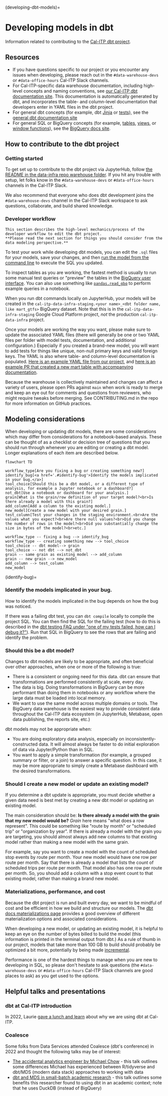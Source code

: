 (developing-dbt-models)=
# Developing models in dbt

Information related to contributing to the [Cal-ITP dbt project](https://github.com/cal-itp/data-infra/tree/main/warehouse).

## Resources

* If you have questions specific to our project or you encounter any issues when developing, please reach out in the `#data-warehouse-devs` or `#data-office-hours` Cal-ITP Slack channels.
* For Cal-ITP-specific data warehouse documentation, including high-level concepts and naming conventions, see [our Cal-ITP dbt documentation site](https://dbt-docs.calitp.org/#!/overview). This documentation is automatically generated by dbt, and incorporates the table- and column-level documentation that developers enter in YAML files in the dbt project.
* For general dbt concepts (for example, dbt [Jinja](https://docs.getdbt.com/guides/advanced/using-jinja) or [tests](https://docs.getdbt.com/docs/build/tests)), see the [general dbt documentation site](https://docs.getdbt.com/docs/introduction)
* For general SQL or BigQuery concepts (for example, [tables](https://cloud.google.com/bigquery/docs/tables-intro), [views](https://cloud.google.com/bigquery/docs/views-intro), or [window functions](https://cloud.google.com/bigquery/docs/reference/standard-sql/window-function-calls)), see the [BigQuery docs site](https://cloud.google.com/bigquery/docs).

## How to contribute to the dbt project

### Getting started

To get set up to contribute to the dbt project via JupyterHub, follow [the README in the data-infra repo warehouse folder](https://github.com/cal-itp/data-infra/blob/main/warehouse/README.md#setting-up-the-project-in-your-jupyterhub-personal-server). If you hit any trouble with setup, let folks know in the `#data-warehouse-devs` or `#data-office-hours` channels in the Cal-ITP Slack.

We also recommend that everyone who does dbt development joins the `#data-warehouse-devs` channel in the Cal-ITP Slack workspace to ask questions, collaborate, and build shared knowledge.

### Developer workflow

```{admonition} See next section for modeling considerations
This section describes the high-level mechanics/process of the developer workflow to edit the dbt project.
**Please read the next section for things you should consider from the data modeling perspective.**
```

To test your work while developing dbt models, you can edit the `.sql` files for your models, save your changes, and then [run the model from the command line](https://github.com/cal-itp/data-infra/tree/main/warehouse#dbt-commands) to execute the SQL you updated.

To inspect tables as you are working, the fastest method is usually to run some manual test queries or "preview" the tables in the [BigQuery user interface](https://console.cloud.google.com/bigquery?project=cal-itp-data-infra-staging). You can also use something like [`pandas.read_gbq`](https://pandas.pydata.org/docs/reference/api/pandas.read_gbq.html) to perform example queries in a notebook.

When you run dbt commands locally on JupyterHub, your models will be created in the `cal-itp-data-infra-staging.<your name>_<dbt folder name, like mart_gtfs>` BigQuery dataset. Note that this is in the `cal-itp-data-infra-staging` Google Cloud Platform project, *not* the production `cal-itp-data-infra` project.

Once your models are working the way you want, please make sure to update the associated YAML files (there will generally be one or two YAML files per folder with model tests, documentation, and additional configuration.) Especially if you created a brand-new model, you will want to add tests for things like unique, non-null primary keys and valid foreign keys. The YAML is also where table- and column-level documentation is populated. [Here is an example YAML file from our project](https://github.com/cal-itp/data-infra/blob/main/warehouse/models/mart/gtfs/_mart_gtfs_dims.yml), and [here is an example PR that created a new mart table with accompanying documentation](https://github.com/cal-itp/data-infra/pull/2097).

Because the warehouse is collectively maintained and changes can affect a variety of users, please open PRs against `main` when work is ready to merge and keep an eye out for comments and questions from reviewers, who might require tweaks before merging. See CONTRIBUTING.md in the repo for more information on GitHub practices.

## Modeling considerations

When developing or updating dbt models, there are some considerations which may differ from considerations for a notebook-based analysis. These can be thought of as a checklist or decision tree of questions that you should run through whenever you are editing or creating a dbt model. Longer explanations of each item are described below.

```{mermaid}
flowchart TD

workflow_type[Are you fixing a bug or creating something new?]
identify_bug[<a href='.#identify-bug'>Identify the models implicated in your bug.</a>]
tool_choice[Should this be a dbt model, or a different type of analysis, for example a Jupyter notebook or a dashboard?]
not_dbt[Use a notebook or dashboard for your analysis.]
grain[What is the grain/row definition of your target model?<br>Is there already a model with this grain?]
add_column[Add a column to the existing model.]
new_model[Create a new model with your desired grain.]
test_column[Test your changes in the staging environment.<br>Are the values what you expect?<br>Are there null values?<br>Did you change the number of rows in the model?<br>Did you substantially change the size in bytes of the model?<br>etc.]

workflow_type -- fixing a bug --> identify_bug
workflow_type -- creating something new --> tool_choice
tool_choice -- dbt model--> grain
tool_choice -- not dbt --> not_dbt
grain -- same grain as existing model --> add_column
grain -- new grain --> new_model
add_column --> test_column
new_model
```

(identify-bug)=
### Identify the models implicated in your bug.

How to identify the models implicated in the bug depends on how the bug was noticed.

If there was a failing dbt test, you can `dbt compile` locally to compile the project SQL. You can then find the SQL for the failing test (how to do this is described in the [dbt testing FAQ under "one of my tests failed, how can I debug it?"](https://docs.getdbt.com/docs/build/tests#faqs)). Run that SQL in BigQuery to see the rows that are failing and identify the problem.

### Should this be a dbt model?

Changes to dbt models are likely to be appropriate, and often beneficial over other approaches, when one or more of the following is true:
* There is a consistent or ongoing need for this data. dbt can ensure that transformations are performed consistently at scale, every day.
* The data is big. Doing transformations in BigQuery can be more performant than doing them in notebooks or any workflow where the large data must be loaded into local memory.
* We want to use the same model across multiple domains or tools. The BigQuery data warehouse is the easiest way to provide consistent data throughout the Cal-ITP data ecosystem (in JupyterHub, Metabase, open data publishing, the reports site, etc.)

dbt models may not be appropriate when:
* You are doing exploratory data analysis, especially on inconsistently-constructed data. It will almost always be faster to do initial exploration of data via Jupyter/Python than in SQL.
* You want to apply a simple transformation (for example, a grouped summary or filter, or a join) to answer a specific question. In this case, it may be more appropriate to simply create a Metabase dashboard with the desired transformations.

### Should I create a new model or update an existing model?



If you determine a dbt update is appropriate, you must decide whether a given data need is best met by creating a new dbt model or updating an existing model.

The main consideration should be: **Is there already a model with the grain that my new model would be?** *Grain* here means "what does a row represent". This could be something like "route by month" or "scheduled trip" or "organization by year". If there is already a model with the grain you are targeting, you should almost always add new columns to that existing model rather than making a new model with the same grain.

For example, say you want to create a model with the count of scheduled stop events by route per month. Your new model would have one row per route per month. Say that there is already a model that lists the count of scheduled trips per route per month. That model also has one row per route per month. So, you should add a column with a stop event count to that existing model, rather than making a brand new model.


### Materializations, performance, and cost

Because the dbt project is run and built every day, we want to be mindful of cost and be efficient in how we build and structure our models. The [dbt docs materializations page](https://docs.getdbt.com/docs/build/materializations#overview) provides a good overview of different materialization options and associated considerations.

When developing a new model, or updating an existing model, it is helpful to keep an eye on the number of bytes billed to build the model (this information is printed in the terminal output from dbt.) As a rule of thumb in our project, models that take more than 100 GB to build should probably be optimized a bit more, potentially by being made [incremental](https://docs.getdbt.com/docs/build/materializations#incremental).

Performance is one of the hardest things to manage when you are new to developing in SQL, so please don't hesitate to ask questions (the `#data-warehouse-devs` or `#data-office-hours` Cal-ITP Slack channels are good places to ask) as you get used to the options.

## Helpful talks and presentations

### dbt at Cal-ITP introduction

In 2022, Laurie [gave a lunch and learn](https://cal-itp.slack.com/archives/C02NJRV9QUB/p1651082191730229?thread_ts=1650648699.809809&cid=C02NJRV9QUB) about why we are using dbt at Cal-ITP.

### Coalesce

Some folks from Data Services attended Coalesce (dbt's conference) in 2022 and thought the following talks may be of interest:

* [The accidental analytics engineer by Michael Chow](https://www.youtube.com/watch?v=EYdb1x1cO9U&list=PL0QYlrC86xQlj9UDGiEwhXQuSjuSyPJHl&index=66) - this talk outlines some differences Michael has experienced between R/tidyverse and dbt/MDS (modern data stack) approaches to working with data
* [dbt and MDS in small-batch academic research](https://www.youtube.com/watch?v=0SDp1yTK2zc&list=PL0QYlrC86xQlj9UDGiEwhXQuSjuSyPJHl&index=112) - this talk outlines some benefits this researcher found to using dbt in an academic context; note that he uses DuckDB (instead of BigQuery)
